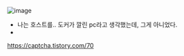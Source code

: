 
![image](https://user-images.githubusercontent.com/15938354/147892235-bdc98a22-4ef6-469f-a18c-943f4106cdb1.png)

- 나는 호스트를.. 도커가 깔린 pc라고 생각했는데, 그게 아니었다.
- 
https://captcha.tistory.com/70
